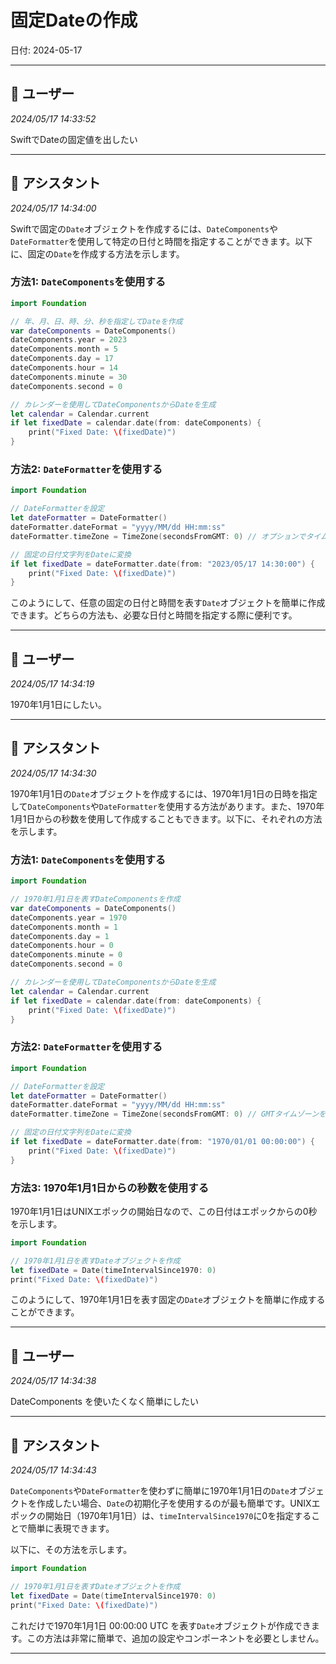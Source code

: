 # 固定Dateの作成

日付: 2024-05-17

---

## 👤 ユーザー
*2024/05/17 14:33:52*

SwiftでDateの固定値を出したい

---

## 🤖 アシスタント
*2024/05/17 14:34:00*

Swiftで固定の`Date`オブジェクトを作成するには、`DateComponents`や`DateFormatter`を使用して特定の日付と時間を指定することができます。以下に、固定の`Date`を作成する方法を示します。

### 方法1: `DateComponents`を使用する

```swift
import Foundation

// 年、月、日、時、分、秒を指定してDateを作成
var dateComponents = DateComponents()
dateComponents.year = 2023
dateComponents.month = 5
dateComponents.day = 17
dateComponents.hour = 14
dateComponents.minute = 30
dateComponents.second = 0

// カレンダーを使用してDateComponentsからDateを生成
let calendar = Calendar.current
if let fixedDate = calendar.date(from: dateComponents) {
    print("Fixed Date: \(fixedDate)")
}
```

### 方法2: `DateFormatter`を使用する

```swift
import Foundation

// DateFormatterを設定
let dateFormatter = DateFormatter()
dateFormatter.dateFormat = "yyyy/MM/dd HH:mm:ss"
dateFormatter.timeZone = TimeZone(secondsFromGMT: 0) // オプションでタイムゾーンを指定

// 固定の日付文字列をDateに変換
if let fixedDate = dateFormatter.date(from: "2023/05/17 14:30:00") {
    print("Fixed Date: \(fixedDate)")
}
```

このようにして、任意の固定の日付と時間を表す`Date`オブジェクトを簡単に作成できます。どちらの方法も、必要な日付と時間を指定する際に便利です。

---

## 👤 ユーザー
*2024/05/17 14:34:19*

1970年1月1日にしたい。

---

## 🤖 アシスタント
*2024/05/17 14:34:30*

1970年1月1日の`Date`オブジェクトを作成するには、1970年1月1日の日時を指定して`DateComponents`や`DateFormatter`を使用する方法があります。また、1970年1月1日からの秒数を使用して作成することもできます。以下に、それぞれの方法を示します。

### 方法1: `DateComponents`を使用する

```swift
import Foundation

// 1970年1月1日を表すDateComponentsを作成
var dateComponents = DateComponents()
dateComponents.year = 1970
dateComponents.month = 1
dateComponents.day = 1
dateComponents.hour = 0
dateComponents.minute = 0
dateComponents.second = 0

// カレンダーを使用してDateComponentsからDateを生成
let calendar = Calendar.current
if let fixedDate = calendar.date(from: dateComponents) {
    print("Fixed Date: \(fixedDate)")
}
```

### 方法2: `DateFormatter`を使用する

```swift
import Foundation

// DateFormatterを設定
let dateFormatter = DateFormatter()
dateFormatter.dateFormat = "yyyy/MM/dd HH:mm:ss"
dateFormatter.timeZone = TimeZone(secondsFromGMT: 0) // GMTタイムゾーンを指定

// 固定の日付文字列をDateに変換
if let fixedDate = dateFormatter.date(from: "1970/01/01 00:00:00") {
    print("Fixed Date: \(fixedDate)")
}
```

### 方法3: 1970年1月1日からの秒数を使用する

1970年1月1日はUNIXエポックの開始日なので、この日付はエポックからの0秒を示します。

```swift
import Foundation

// 1970年1月1日を表すDateオブジェクトを作成
let fixedDate = Date(timeIntervalSince1970: 0)
print("Fixed Date: \(fixedDate)")
```

このようにして、1970年1月1日を表す固定の`Date`オブジェクトを簡単に作成することができます。

---

## 👤 ユーザー
*2024/05/17 14:34:38*

DateComponents を使いたくなく簡単にしたい

---

## 🤖 アシスタント
*2024/05/17 14:34:43*

`DateComponents`や`DateFormatter`を使わずに簡単に1970年1月1日の`Date`オブジェクトを作成したい場合、`Date`の初期化子を使用するのが最も簡単です。UNIXエポックの開始日（1970年1月1日）は、`timeIntervalSince1970`に0を指定することで簡単に表現できます。

以下に、その方法を示します。

```swift
import Foundation

// 1970年1月1日を表すDateオブジェクトを作成
let fixedDate = Date(timeIntervalSince1970: 0)
print("Fixed Date: \(fixedDate)")
```

これだけで1970年1月1日 00:00:00 UTC を表す`Date`オブジェクトが作成できます。この方法は非常に簡単で、追加の設定やコンポーネントを必要としません。

---
